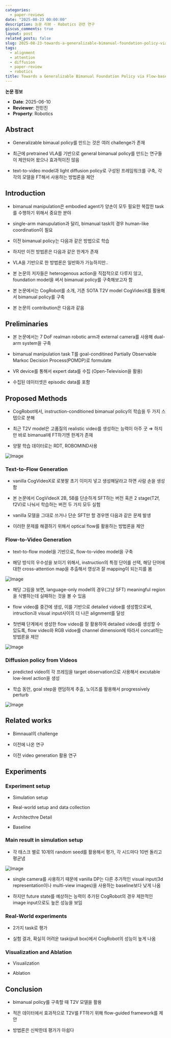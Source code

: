 ```yaml
---
categories:
  - paper-reviews
date: "2025-08-23 00:00:00"
description: 논문 리뷰 - Robotics 관련 연구
giscus_comments: true
layout: post
related_posts: false
slug: 2025-08-23-towards-a-generalizable-bimanual-foundation-policy-via-flow
tags:
  - alignment
  - attention
  - diffusion
  - paper-review
  - robotics
title: Towards a Generalizable Bimanual Foundation Policy via Flow-based Video Prediction
---
```


**논문 정보**

- **Date**: 2025-06-10
- **Reviewer**: 전민진
- **Property**: Robotics

## Abstract

- Generalizable bimaual policy를 만드는 것은 여러 challenge가 존재

- 최근에 pretrained VLA를 기반으로 general bimanual policy를 만드는 연구들이 제안되어 왔으나 효과적이진 않음

- text-to-video model과 light diffusion policy로 구성된 프레임워크를 구축, 각각의 모델을 FT해서 사용하는 방법론을 제안

## Introduction

- bimanual manipulation은 embodied agent가 양손이 모두 필요한 복잡한 task를 수행하기 위해서 중요한 분야

- single-arm manupulation과 달리, bimanual task의 경우 human-like coordination이 필요

- 이전 bimanual policy는 다음과 같은 방법으로 학습

- 하지만 이전 방법론은 다음과 같은 한계가 존재

- VLA을 기반으로 한 방법론은 일반화가 가능하지만..

- 본 논문의 저자들은 heterogenous action을 직접적으로 다루지 않고, foundation model을 써서 bimanual policy를 구축해보고자 함

- 본 논문에서는 CogRobot를 소개, 기존 SOTA T2V model CogVideoX를 활용해서 bimanual policy를 구축

- 본 논문의 contribution은 다음과 같음

## Preliminaries

- 본 논문에서는 7 DoF realman robotic arm과 external camera를 사용해 dual-arm system을 구축

- bimanual manipulation task T를 goal-conditined Partially Observable Markoc Decision Process(POMDP)로 formulate

- VR device를 통해서 expert data를 수집 (Open-Television을 활용)

- 수집된 데이터셋은 episodic data를 포함

## Proposed Methods

- CogRobot에서, instruction-conditioned bimanual policy의 학습을 두 가지 스텝으로 분해

- 최근 T2V model은 고품질의 realistic video를 생성하는 능력이 아주 굿 ⇒ 하지만 바로 bimanual에 FT하기엔 한계가 존재

- 양팔 학습 데이터로는 RDT, ROBOMIND사용

![Image](https://prod-files-secure.s3.us-west-2.amazonaws.com/3acbc979-3f43-48f4-8683-229c6104ec76/a6e39d64-1e83-4ed8-935d-7dcf345050d4/image.png?X-Amz-Algorithm=AWS4-HMAC-SHA256&X-Amz-Content-Sha256=UNSIGNED-PAYLOAD&X-Amz-Credential=ASIAZI2LB466UUISFKIY%2F20250810%2Fus-west-2%2Fs3%2Faws4_request&X-Amz-Date=20250810T110006Z&X-Amz-Expires=3600&X-Amz-Security-Token=IQoJb3JpZ2luX2VjEJr%2F%2F%2F%2F%2F%2F%2F%2F%2F%2FwEaCXVzLXdlc3QtMiJIMEYCIQD2Q4Kl1a73Clwa%2FOUxyyJ8%2FH6OqW0hMYB0eg5w0TQHgQIhAIfImakH4f4YgAii3TXAJSGCCyTzp6DFoIDfegKiUaj%2FKogECNP%2F%2F%2F%2F%2F%2F%2F%2F%2F%2FwEQABoMNjM3NDIzMTgzODA1Igxl8rBn4j7wb%2BUoTPQq3ANEluJ6qZ%2B6wz15ZxWD8qSsH%2B4FWOv78iNDvjp5UliKsONCPmOzwsQ45JpXmJonL%2BTXEecjy2zjW%2BkxgUEo1FM8nqI45IQf4u%2FCKwfnr0xc7cFSV6HOAFfLePAMQoGyqXTEWkCyhk7CLbvp%2B5hkhBxZu77%2BsMx8kUtmlhdrUFEw5ozcgZItSPToSklgLcf104vJow0eAMv9iKTm0ZiCCjT5fqKrYTsqOLPP5mf54j61B4TBtXUEM%2Fpyaq7V5vyuXsVy%2BfYIAOdwp241cLRNhNKmZQgJal4jcRP5gw%2FZ5tmFnImRBwXFfbFddJIQ%2FPpLtca%2BSD6jOQ9jUBhq0XdLJH4efQbG7YxWtBrWcBqx097VdVt53ERu52Jwq6HZh0lblTjSbsy4RxQ42DAyjlx46iS3ggpea6WLSQTfXj%2BdZZC2kxv8hK8RC5P3GGgRzh2mhG%2FH9qKhGy2kbkVIYOYDhld%2FVAb3E1ZfrobpmXKIV%2F3epkDoKsaaeDQpwEgQXtjO59wKkUjI%2F1wHnmdozSbQvI1HlT2OL8zNFn259L3adDVxSoeNsjsUTFAOBvJv7dZubfYOCreDgr2qIDs0OeKnOORzoP9oOQjQbwELu7uEM2bAbS7i1LkTAP7%2BIqew0DCo0%2BHEBjqkAb02oNrAZFLBAsyCVwToyv%2B0WpBpwpc6dmjOgBTfJ27Of3ujF1wYmVATQB1R14rNT3wSFCbO2Qgi5vh9KgNmWDgnlNaYenPeoLQwvACJ%2F%2F31yFi%2FlDQ2lVgCjeH9HnTR4YKCzPP6RlBcj4U%2FKBrOwRv9twF%2Bc49kPqnCRJ6ldDamvb1hgEbMvDVVs0oMdYfDZXQlsTt0T5UT0wLHiChNv5%2FMdohq&X-Amz-Signature=b31955e87ee43eb2f459ad94715c0eabd45f1663873a7ae5b82caf016c6ea8a0&X-Amz-SignedHeaders=host&x-amz-checksum-mode=ENABLED&x-id=GetObject)

### Text-to-Flow Generation

- vanilla CogVideoX로 로봇팔 초기 이미지 넣고 생성해달라고 하면 사람 손을 생성함

- 본 논문에서 CogVideoX 2B, 5B를 단순하게 SFT하는 버전 혹은 2 stage(T2f, f2V)로 나눠서 학습하는 버전 두 가지 모두 실험

- vanilla 모델을 그대로 쓰거나 단순 SFT만 할 경우엔 다음과 같은 문제 발생

- 이러한 문제를 해결하기 위해서 optical flow를 활용하는 방법론을 제안

### Flow-to-Video Generation

- text-to-flow model을 기반으로, flow-to-video model을 구축

- 해당 방식의 우수성을 보이기 위해서, instruction의 특정 단어를 선택, 해당 단어에 대한 cross-attention map을 추출해서 영상과 잘 mapping이 되는지를 봄

![Image](https://prod-files-secure.s3.us-west-2.amazonaws.com/3acbc979-3f43-48f4-8683-229c6104ec76/f9104c29-57ab-40fd-b5f1-9ac6469df9a3/image.png?X-Amz-Algorithm=AWS4-HMAC-SHA256&X-Amz-Content-Sha256=UNSIGNED-PAYLOAD&X-Amz-Credential=ASIAZI2LB466UUISFKIY%2F20250810%2Fus-west-2%2Fs3%2Faws4_request&X-Amz-Date=20250810T110006Z&X-Amz-Expires=3600&X-Amz-Security-Token=IQoJb3JpZ2luX2VjEJr%2F%2F%2F%2F%2F%2F%2F%2F%2F%2FwEaCXVzLXdlc3QtMiJIMEYCIQD2Q4Kl1a73Clwa%2FOUxyyJ8%2FH6OqW0hMYB0eg5w0TQHgQIhAIfImakH4f4YgAii3TXAJSGCCyTzp6DFoIDfegKiUaj%2FKogECNP%2F%2F%2F%2F%2F%2F%2F%2F%2F%2FwEQABoMNjM3NDIzMTgzODA1Igxl8rBn4j7wb%2BUoTPQq3ANEluJ6qZ%2B6wz15ZxWD8qSsH%2B4FWOv78iNDvjp5UliKsONCPmOzwsQ45JpXmJonL%2BTXEecjy2zjW%2BkxgUEo1FM8nqI45IQf4u%2FCKwfnr0xc7cFSV6HOAFfLePAMQoGyqXTEWkCyhk7CLbvp%2B5hkhBxZu77%2BsMx8kUtmlhdrUFEw5ozcgZItSPToSklgLcf104vJow0eAMv9iKTm0ZiCCjT5fqKrYTsqOLPP5mf54j61B4TBtXUEM%2Fpyaq7V5vyuXsVy%2BfYIAOdwp241cLRNhNKmZQgJal4jcRP5gw%2FZ5tmFnImRBwXFfbFddJIQ%2FPpLtca%2BSD6jOQ9jUBhq0XdLJH4efQbG7YxWtBrWcBqx097VdVt53ERu52Jwq6HZh0lblTjSbsy4RxQ42DAyjlx46iS3ggpea6WLSQTfXj%2BdZZC2kxv8hK8RC5P3GGgRzh2mhG%2FH9qKhGy2kbkVIYOYDhld%2FVAb3E1ZfrobpmXKIV%2F3epkDoKsaaeDQpwEgQXtjO59wKkUjI%2F1wHnmdozSbQvI1HlT2OL8zNFn259L3adDVxSoeNsjsUTFAOBvJv7dZubfYOCreDgr2qIDs0OeKnOORzoP9oOQjQbwELu7uEM2bAbS7i1LkTAP7%2BIqew0DCo0%2BHEBjqkAb02oNrAZFLBAsyCVwToyv%2B0WpBpwpc6dmjOgBTfJ27Of3ujF1wYmVATQB1R14rNT3wSFCbO2Qgi5vh9KgNmWDgnlNaYenPeoLQwvACJ%2F%2F31yFi%2FlDQ2lVgCjeH9HnTR4YKCzPP6RlBcj4U%2FKBrOwRv9twF%2Bc49kPqnCRJ6ldDamvb1hgEbMvDVVs0oMdYfDZXQlsTt0T5UT0wLHiChNv5%2FMdohq&X-Amz-Signature=423b64d2f276705607ea31eedf14356d185d2e9a261eba0f79c5264b1c9ef9d7&X-Amz-SignedHeaders=host&x-amz-checksum-mode=ENABLED&x-id=GetObject)

- 해당 그림을 보면, language-only model의 경우(그냥 SFT) meaningful region을 식별하는데 실패하는 것을 볼 수 있음

- flow video를 중간에 생성, 이를 기반으로 detailed vidoe를 생성함으로써, intruction과 visual input사이의 더 나은 alignment를 달성

- 첫번째 단계에서 생성한 flow video를 잘 활용하여 detailed video를 생성할 수 있도록, flow video와 RGB vidoe를 channel dimension에 따라서 concat하는 방법론을 제안

![Image](https://prod-files-secure.s3.us-west-2.amazonaws.com/3acbc979-3f43-48f4-8683-229c6104ec76/93f3655f-127a-4030-a8a9-85711bbe49c4/image.png?X-Amz-Algorithm=AWS4-HMAC-SHA256&X-Amz-Content-Sha256=UNSIGNED-PAYLOAD&X-Amz-Credential=ASIAZI2LB466UUISFKIY%2F20250810%2Fus-west-2%2Fs3%2Faws4_request&X-Amz-Date=20250810T110006Z&X-Amz-Expires=3600&X-Amz-Security-Token=IQoJb3JpZ2luX2VjEJr%2F%2F%2F%2F%2F%2F%2F%2F%2F%2FwEaCXVzLXdlc3QtMiJIMEYCIQD2Q4Kl1a73Clwa%2FOUxyyJ8%2FH6OqW0hMYB0eg5w0TQHgQIhAIfImakH4f4YgAii3TXAJSGCCyTzp6DFoIDfegKiUaj%2FKogECNP%2F%2F%2F%2F%2F%2F%2F%2F%2F%2FwEQABoMNjM3NDIzMTgzODA1Igxl8rBn4j7wb%2BUoTPQq3ANEluJ6qZ%2B6wz15ZxWD8qSsH%2B4FWOv78iNDvjp5UliKsONCPmOzwsQ45JpXmJonL%2BTXEecjy2zjW%2BkxgUEo1FM8nqI45IQf4u%2FCKwfnr0xc7cFSV6HOAFfLePAMQoGyqXTEWkCyhk7CLbvp%2B5hkhBxZu77%2BsMx8kUtmlhdrUFEw5ozcgZItSPToSklgLcf104vJow0eAMv9iKTm0ZiCCjT5fqKrYTsqOLPP5mf54j61B4TBtXUEM%2Fpyaq7V5vyuXsVy%2BfYIAOdwp241cLRNhNKmZQgJal4jcRP5gw%2FZ5tmFnImRBwXFfbFddJIQ%2FPpLtca%2BSD6jOQ9jUBhq0XdLJH4efQbG7YxWtBrWcBqx097VdVt53ERu52Jwq6HZh0lblTjSbsy4RxQ42DAyjlx46iS3ggpea6WLSQTfXj%2BdZZC2kxv8hK8RC5P3GGgRzh2mhG%2FH9qKhGy2kbkVIYOYDhld%2FVAb3E1ZfrobpmXKIV%2F3epkDoKsaaeDQpwEgQXtjO59wKkUjI%2F1wHnmdozSbQvI1HlT2OL8zNFn259L3adDVxSoeNsjsUTFAOBvJv7dZubfYOCreDgr2qIDs0OeKnOORzoP9oOQjQbwELu7uEM2bAbS7i1LkTAP7%2BIqew0DCo0%2BHEBjqkAb02oNrAZFLBAsyCVwToyv%2B0WpBpwpc6dmjOgBTfJ27Of3ujF1wYmVATQB1R14rNT3wSFCbO2Qgi5vh9KgNmWDgnlNaYenPeoLQwvACJ%2F%2F31yFi%2FlDQ2lVgCjeH9HnTR4YKCzPP6RlBcj4U%2FKBrOwRv9twF%2Bc49kPqnCRJ6ldDamvb1hgEbMvDVVs0oMdYfDZXQlsTt0T5UT0wLHiChNv5%2FMdohq&X-Amz-Signature=f05dda68265a1c07b817ec74e27eaf844c9e0d0957565e7c004bdbdb917a3868&X-Amz-SignedHeaders=host&x-amz-checksum-mode=ENABLED&x-id=GetObject)

### Diffusion policy from Videos

- predicted video의 각 프레임을 target observation으로 사용해서 excutable low-level action을 생성

- 학습 동안, goal step을 랜덤하게 추출, 노이즈를 활용해서 progressively perturb

![Image](https://prod-files-secure.s3.us-west-2.amazonaws.com/3acbc979-3f43-48f4-8683-229c6104ec76/357c99ef-ce49-44e2-9ddd-a3e0fae79812/image.png?X-Amz-Algorithm=AWS4-HMAC-SHA256&X-Amz-Content-Sha256=UNSIGNED-PAYLOAD&X-Amz-Credential=ASIAZI2LB466UUISFKIY%2F20250810%2Fus-west-2%2Fs3%2Faws4_request&X-Amz-Date=20250810T110006Z&X-Amz-Expires=3600&X-Amz-Security-Token=IQoJb3JpZ2luX2VjEJr%2F%2F%2F%2F%2F%2F%2F%2F%2F%2FwEaCXVzLXdlc3QtMiJIMEYCIQD2Q4Kl1a73Clwa%2FOUxyyJ8%2FH6OqW0hMYB0eg5w0TQHgQIhAIfImakH4f4YgAii3TXAJSGCCyTzp6DFoIDfegKiUaj%2FKogECNP%2F%2F%2F%2F%2F%2F%2F%2F%2F%2FwEQABoMNjM3NDIzMTgzODA1Igxl8rBn4j7wb%2BUoTPQq3ANEluJ6qZ%2B6wz15ZxWD8qSsH%2B4FWOv78iNDvjp5UliKsONCPmOzwsQ45JpXmJonL%2BTXEecjy2zjW%2BkxgUEo1FM8nqI45IQf4u%2FCKwfnr0xc7cFSV6HOAFfLePAMQoGyqXTEWkCyhk7CLbvp%2B5hkhBxZu77%2BsMx8kUtmlhdrUFEw5ozcgZItSPToSklgLcf104vJow0eAMv9iKTm0ZiCCjT5fqKrYTsqOLPP5mf54j61B4TBtXUEM%2Fpyaq7V5vyuXsVy%2BfYIAOdwp241cLRNhNKmZQgJal4jcRP5gw%2FZ5tmFnImRBwXFfbFddJIQ%2FPpLtca%2BSD6jOQ9jUBhq0XdLJH4efQbG7YxWtBrWcBqx097VdVt53ERu52Jwq6HZh0lblTjSbsy4RxQ42DAyjlx46iS3ggpea6WLSQTfXj%2BdZZC2kxv8hK8RC5P3GGgRzh2mhG%2FH9qKhGy2kbkVIYOYDhld%2FVAb3E1ZfrobpmXKIV%2F3epkDoKsaaeDQpwEgQXtjO59wKkUjI%2F1wHnmdozSbQvI1HlT2OL8zNFn259L3adDVxSoeNsjsUTFAOBvJv7dZubfYOCreDgr2qIDs0OeKnOORzoP9oOQjQbwELu7uEM2bAbS7i1LkTAP7%2BIqew0DCo0%2BHEBjqkAb02oNrAZFLBAsyCVwToyv%2B0WpBpwpc6dmjOgBTfJ27Of3ujF1wYmVATQB1R14rNT3wSFCbO2Qgi5vh9KgNmWDgnlNaYenPeoLQwvACJ%2F%2F31yFi%2FlDQ2lVgCjeH9HnTR4YKCzPP6RlBcj4U%2FKBrOwRv9twF%2Bc49kPqnCRJ6ldDamvb1hgEbMvDVVs0oMdYfDZXQlsTt0T5UT0wLHiChNv5%2FMdohq&X-Amz-Signature=1817c6cdf3281852258c5f246b2ac0cde545d997a722c9a90bc997ecab9c5798&X-Amz-SignedHeaders=host&x-amz-checksum-mode=ENABLED&x-id=GetObject)

## Related works

- Bimnaual의 challenge

- 이전에 나온 연구

- 이전 video generation 활용 연구

## Experiments

### Experiment setup

- Simulation setup

- Real-world setup and data collection

- Architecthre Detail

- Baseline

### Main result in simulation setup

- 각 태스크 별로 10개의 random seed를 활용해서 평가, 각 시드마다 10번 돌리고 평균냄

![Image](https://prod-files-secure.s3.us-west-2.amazonaws.com/3acbc979-3f43-48f4-8683-229c6104ec76/b2194d29-4e84-48a8-b639-f909d521b63f/image.png?X-Amz-Algorithm=AWS4-HMAC-SHA256&X-Amz-Content-Sha256=UNSIGNED-PAYLOAD&X-Amz-Credential=ASIAZI2LB466UUISFKIY%2F20250810%2Fus-west-2%2Fs3%2Faws4_request&X-Amz-Date=20250810T110006Z&X-Amz-Expires=3600&X-Amz-Security-Token=IQoJb3JpZ2luX2VjEJr%2F%2F%2F%2F%2F%2F%2F%2F%2F%2FwEaCXVzLXdlc3QtMiJIMEYCIQD2Q4Kl1a73Clwa%2FOUxyyJ8%2FH6OqW0hMYB0eg5w0TQHgQIhAIfImakH4f4YgAii3TXAJSGCCyTzp6DFoIDfegKiUaj%2FKogECNP%2F%2F%2F%2F%2F%2F%2F%2F%2F%2FwEQABoMNjM3NDIzMTgzODA1Igxl8rBn4j7wb%2BUoTPQq3ANEluJ6qZ%2B6wz15ZxWD8qSsH%2B4FWOv78iNDvjp5UliKsONCPmOzwsQ45JpXmJonL%2BTXEecjy2zjW%2BkxgUEo1FM8nqI45IQf4u%2FCKwfnr0xc7cFSV6HOAFfLePAMQoGyqXTEWkCyhk7CLbvp%2B5hkhBxZu77%2BsMx8kUtmlhdrUFEw5ozcgZItSPToSklgLcf104vJow0eAMv9iKTm0ZiCCjT5fqKrYTsqOLPP5mf54j61B4TBtXUEM%2Fpyaq7V5vyuXsVy%2BfYIAOdwp241cLRNhNKmZQgJal4jcRP5gw%2FZ5tmFnImRBwXFfbFddJIQ%2FPpLtca%2BSD6jOQ9jUBhq0XdLJH4efQbG7YxWtBrWcBqx097VdVt53ERu52Jwq6HZh0lblTjSbsy4RxQ42DAyjlx46iS3ggpea6WLSQTfXj%2BdZZC2kxv8hK8RC5P3GGgRzh2mhG%2FH9qKhGy2kbkVIYOYDhld%2FVAb3E1ZfrobpmXKIV%2F3epkDoKsaaeDQpwEgQXtjO59wKkUjI%2F1wHnmdozSbQvI1HlT2OL8zNFn259L3adDVxSoeNsjsUTFAOBvJv7dZubfYOCreDgr2qIDs0OeKnOORzoP9oOQjQbwELu7uEM2bAbS7i1LkTAP7%2BIqew0DCo0%2BHEBjqkAb02oNrAZFLBAsyCVwToyv%2B0WpBpwpc6dmjOgBTfJ27Of3ujF1wYmVATQB1R14rNT3wSFCbO2Qgi5vh9KgNmWDgnlNaYenPeoLQwvACJ%2F%2F31yFi%2FlDQ2lVgCjeH9HnTR4YKCzPP6RlBcj4U%2FKBrOwRv9twF%2Bc49kPqnCRJ6ldDamvb1hgEbMvDVVs0oMdYfDZXQlsTt0T5UT0wLHiChNv5%2FMdohq&X-Amz-Signature=d0c84f1a7ef855cafbb4e7596ad7280d7b225d7655e530ff95e861919407cb80&X-Amz-SignedHeaders=host&x-amz-checksum-mode=ENABLED&x-id=GetObject)

- single camera를 사용하기 때문에 vanilla DP는 다른 추가적인 visual input(3d representation이나 multi-view images)을 사용하는 baseline보다 낮게 나옴

- 하지만 future state를 예상하는 능력이 추가된 CogRobot의 경우 제한적인 image input으로도 높은 성능을 보임

### Real-World experiments

- 2가지 task로 평가

- 실험 결과, 확실히 어려운 task(pull box)에서 CogRobot의 성능이 높게 나옴

### Visualization and Ablation

- Visualization

- Ablation

## Conclusion

- bimanual policy를 구축할 때 T2V 모델을 활용

- 적은 데이터에서 효과적으로 T2V를 FT하기 위해 flow-guided framework를 제안

- 방법론은 신박한데 평가가 아쉽다
